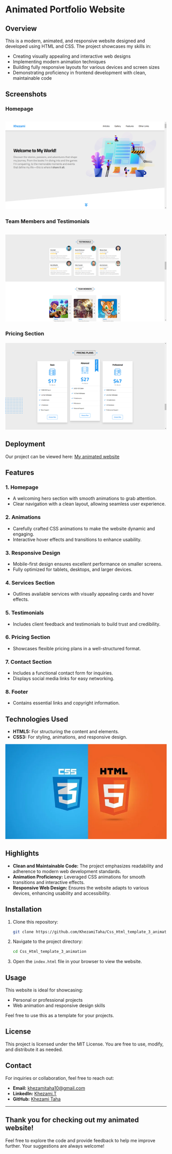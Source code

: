 # Animated Portfolio Website

## Overview
This is a modern, animated, and responsive website designed and developed using HTML and CSS. The project showcases my skills in:

- Creating visually appealing and interactive web designs
- Implementing modern animation techniques
- Building fully responsive layouts for various devices and screen sizes
- Demonstrating proficiency in frontend development with clean, maintainable code


## Screenshots

### Homepage
![Homepage Screenshot](imgs/landing-screenshot.png)
---
###  Team Members and Testimonials
![Team Members and Testimonials](imgs/testimonials_team_members-screenshot.png)
---
###  Pricing Section
![Pricing Section](imgs/pricing-screenshot.png)



## Deployment
Our project can be viewed here:  [ My animated website](https://khezamitaha.github.io/Css_Html_template_3_animation/)
## Features

### 1. **Homepage**
   - A welcoming hero section with smooth animations to grab attention.
   - Clear navigation with a clean layout, allowing seamless user experience.

### 2. **Animations**
   - Carefully crafted CSS animations to make the website dynamic and engaging.
   - Interactive hover effects and transitions to enhance usability.

### 3. **Responsive Design**
   - Mobile-first design ensures excellent performance on smaller screens.
   - Fully optimized for tablets, desktops, and larger devices.

### 4. **Services Section**
   - Outlines available services with visually appealing cards and hover effects.

### 5. **Testimonials**
   - Includes client feedback and testimonials to build trust and credibility.

### 6. **Pricing Section**
   - Showcases flexible pricing plans in a well-structured format.

### 7. **Contact Section**
   - Includes a functional contact form for inquiries.
   - Displays social media links for easy networking.

### 8. **Footer**
   - Contains essential links and copyright information.

## Technologies Used

- **HTML5:** For structuring the content and elements.
- **CSS3:** For styling, animations, and responsive design.


![HTML Preview](imgs/68747470733a2f2f7777772e69696d2e66722f65636f6c652d7765622f77702d636f6e74656e742f75706c6f6164732f323031372f30312f48544d4c352e6a7067.webp)

## Highlights

- **Clean and Maintainable Code:** The project emphasizes readability and adherence to modern web development standards.
- **Animation Proficiency:** Leveraged CSS animations for smooth transitions and interactive effects.
- **Responsive Web Design:** Ensures the website adapts to various devices, enhancing usability and accessibility.


## Installation

1. Clone this repository:
   ```bash
   git clone https://github.com/KhezamiTaha/Css_Html_template_3_animation.git
   ```
2. Navigate to the project directory:
   ```bash
   cd Css_Html_template_3_animation
   ```
3. Open the `index.html` file in your browser to view the website.

## Usage

This website is ideal for showcasing:
- Personal or professional projects
- Web animation and responsive design skills

Feel free to use this as a template for your projects.

## License

This project is licensed under the MIT License. You are free to use, modify, and distribute it as needed.



## Contact
For inquiries or collaboration, feel free to reach out:
- **Email:** khezamitaha10@gmail.com
- **LinkedIn:** [Khezami.T](https://www.linkedin.com/in/taha-khezami-2044832b2)
- **GitHub:** [Khezami Taha](https://github.com/KhezamiTaha)
---

Thank you for checking out my animated website!
---
Feel free to explore the code and provide feedback to help me improve further. Your suggestions are always welcome!

